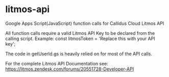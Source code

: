# litmos-api
Google Apps Script(JavaScript) function calls for Callidus Cloud Litmos API

All function calls require a valid Litmos API Key to be declared from the calling script.
Example: const litmosToken = 'Replace this with your API key';

The code in getUserId.gs is heavily relied on for most of the API calls.

For the complete Litmos API Documentation see:
https://litmos.zendesk.com/forums/20551728-Developer-API
